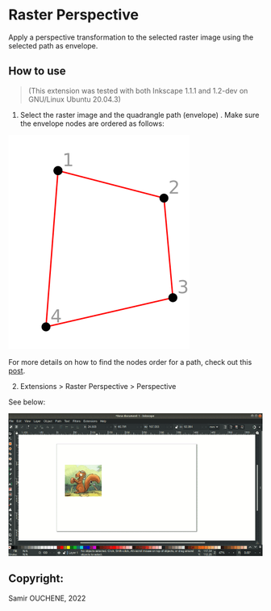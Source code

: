 # Raster Perspective

Apply a perspective transformation to the selected raster image using the selected path as envelope.



## How to use

> (This extension was tested with both Inkscape 1.1.1 and 1.2-dev on GNU/Linux Ubuntu 20.04.3)

1. Select the raster image and the quadrangle path (envelope) . Make sure the envelope nodes are ordered as follows:

![order of enveloppe nodes](imgs/order_of_nodes.png)

For more details on how to find the nodes order for a path, check out this [post](https://graphicdesign.stackexchange.com/a/155289/147300).

2. Extensions > Raster Perspective > Perspective

See below:

![How to use the extension](imgs/howto.gif)

## Copyright:

Samir OUCHENE, 2022
